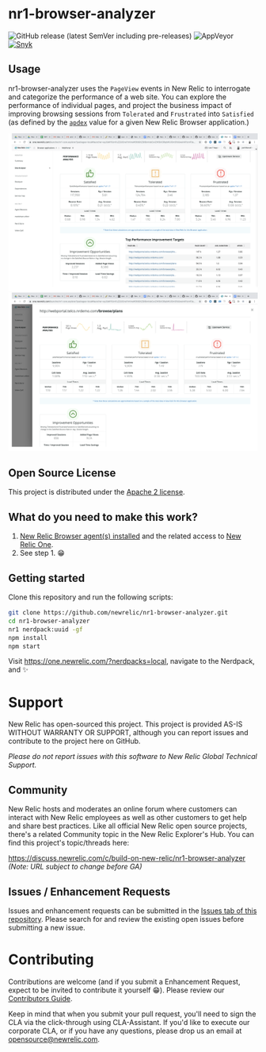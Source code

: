 # nr1-browser-analyzer

![GitHub release (latest SemVer including pre-releases)](https://img.shields.io/github/v/release/newrelic/nr1-browser-analyzer?include_prereleases&sort=semver) ![AppVeyor](https://img.shields.io/appveyor/ci/newrelic/nr1-browser-analyzer) [![Snyk](https://snyk.io/test/github/newrelic/nr1-browser-analyzer/badge.svg)](https://snyk.io/test/github/newrelic/nr1-browser-analyzer)

## Usage

nr1-browser-analyzer uses the `PageView` events in New Relic to interrogate and categorize the performance of a web site. You can explore the performance of individual pages, and project the business impact of improving browsing sessions from `Tolerated` and `Frustrated` into `Satisfied` (as defined by the [`apdex`](https://docs.newrelic.com/docs/apm/new-relic-apm/apdex/apdex-measure-user-satisfaction) value for a given New Relic Browser application.)

![Screenshot #1](screenshots/screenshot_01.png)
![Screenshot #2](screenshots/screenshot_02.png)

## Open Source License

This project is distributed under the [Apache 2 license](LICENSE).

## What do you need to make this work?

1. [New Relic Browser agent(s) installed](https://newrelic.com/products/browser-monitoring) and the related access to [New Relic One](https://newrelic.com/platform).
2. See step 1. :grin:

## Getting started

Clone this repository and run the following scripts:

```bash
git clone https://github.com/newrelic/nr1-browser-analyzer.git
cd nr1-browser-analyzer
nr1 nerdpack:uuid -gf
npm install
npm start
```

Visit https://one.newrelic.com/?nerdpacks=local, navigate to the Nerdpack, and :sparkles:

# Support

New Relic has open-sourced this project. This project is provided AS-IS WITHOUT WARRANTY OR SUPPORT, although you can report issues and contribute to the project here on GitHub.

_Please do not report issues with this software to New Relic Global Technical Support._

## Community

New Relic hosts and moderates an online forum where customers can interact with New Relic employees as well as other customers to get help and share best practices. Like all official New Relic open source projects, there's a related Community topic in the New Relic Explorer's Hub. You can find this project's topic/threads here:

https://discuss.newrelic.com/c/build-on-new-relic/nr1-browser-analyzer
*(Note: URL subject to change before GA)*

## Issues / Enhancement Requests

Issues and enhancement requests can be submitted in the [Issues tab of this repository](../../issues). Please search for and review the existing open issues before submitting a new issue.

# Contributing

Contributions are welcome (and if you submit a Enhancement Request, expect to be invited to contribute it yourself :grin:). Please review our [Contributors Guide](CONTRIBUTING.md).

Keep in mind that when you submit your pull request, you'll need to sign the CLA via the click-through using CLA-Assistant. If you'd like to execute our corporate CLA, or if you have any questions, please drop us an email at opensource@newrelic.com.
